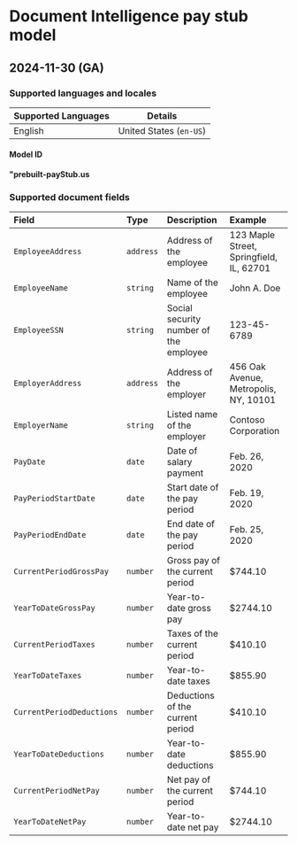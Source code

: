 # Document Intelligence pay stub model

## 2024-11-30 (GA)

### Supported languages and locales

| Supported Languages | Details |
|:--------------------|:-------:|
|English|United States (`en-US`)|

#### Model ID

**"prebuilt-payStub.us**

### Supported document fields

| Field | Type | Description | Example |
|:------|:-----|:------------|:--------|
|`EmployeeAddress`|`address`|Address of the employee|123 Maple Street, Springfield, IL, 62701|
|`EmployeeName`|`string`|Name of the employee|John A. Doe|
|`EmployeeSSN`|`string`|Social security number of the employee|123-45-6789|
|`EmployerAddress`|`address`|Address of the employer|456 Oak Avenue, Metropolis, NY, 10101|
|`EmployerName`|`string`|Listed name of the employer|Contoso Corporation|
|`PayDate`|`date`|Date of salary payment|Feb. 26, 2020|
|`PayPeriodStartDate`|`date`|Start date of the pay period|Feb. 19, 2020|
|`PayPeriodEndDate`|`date`|End date of the pay period|Feb. 25, 2020|
|`CurrentPeriodGrossPay`|`number`|Gross pay of the current period|$744.10|
|`YearToDateGrossPay`|`number`|Year-to-date gross pay|$2744.10|
|`CurrentPeriodTaxes`|`number`|Taxes of the current period|$410.10|
|`YearToDateTaxes`|`number`|Year-to-date taxes|$855.90|
|`CurrentPeriodDeductions`|`number`|Deductions of the current period|$410.10|
|`YearToDateDeductions`|`number`|Year-to-date deductions|$855.90|
|`CurrentPeriodNetPay`|`number`|Net pay of the current period|$744.10|
|`YearToDateNetPay`|`number`|Year-to-date net pay|$2744.10|
